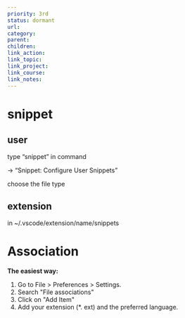 ```yaml
---
priority: 3rd
status: dormant
url: 
category: 
parent: 
children: 
link_action: 
link_topic: 
link_project: 
link_course: 
link_notes: 
---
```


# snippet

## user

type “snippet” in command 

→ “Snippet: Configure User Snippets”

choose the file type

## extension

in ~/.vscode/extension/name/snippets

# Association

**The easiest way:**

1. Go to File > Preferences > Settings.
2. Search "File associations"
3. Click on "Add Item"
4. Add your extension (*. ext) and the preferred language.